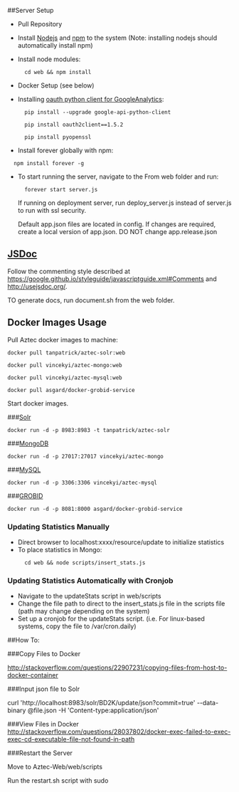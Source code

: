 ##Server Setup

* Pull Repository
* Install [Nodejs](https://nodejs.org/en/) and [npm](https://www.npmjs.com/) to the system (Note: installing nodejs should automatically install npm)
* Install node modules: 

  ```
    cd web && npm install
  ```
* Docker Setup (see below)
* Installing [oauth python client for GoogleAnalytics](https://github.com/google/google-api-python-client):

  ```
    pip install --upgrade google-api-python-client
    
    pip install oauth2client==1.5.2
    
    pip install pyopenssl
  ```
* Install forever globally with npm:
```
  npm install forever -g
```

* To start running the server, navigate to the From web folder and run: 

  ```
    forever start server.js
  ```
  
  If running on deployment server, run deploy_server.js instead of server.js to run with ssl security.

  Default app.json files are located in config. If changes are required, create a local version of app.json. DO NOT change app.release.json

## [JSDoc](https://github.com/jsdoc3/jsdoc)

Follow the commenting style described at https://google.github.io/styleguide/javascriptguide.xml#Comments and http://usejsdoc.org/. 

TO generate docs, run document.sh from the web folder.

## Docker Images Usage

Pull Aztec docker images to machine:
```
docker pull tanpatrick/aztec-solr:web

docker pull vincekyi/aztec-mongo:web

docker pull vincekyi/aztec-mysql:web

docker pull asgard/docker-grobid-service
```

Start docker images.

###[Solr](https://hub.docker.com/r/makuk66/docker-solr/)
```
docker run -d -p 8983:8983 -t tanpatrick/aztec-solr
```

###[MongoDB](https://hub.docker.com/r/vincekyi/aztec-mongo/)
```
docker run -d -p 27017:27017 vincekyi/aztec-mongo
```

###[MySQL](https://hub.docker.com/r/vincekyi/aztec-mysql/)
```
docker run -d -p 3306:3306 vincekyi/aztec-mysql
```

###[GROBID](https://hub.docker.com/r/asgard/docker-grobid-service/)
```
docker run -d -p 8081:8000 asgard/docker-grobid-service
```

### Updating Statistics Manually
* Direct browser to localhost:xxxx/resource/update to initialize statistics
* To place statistics in Mongo: 
  ```
    cd web && node scripts/insert_stats.js
  ```
  
### Updating Statistics Automatically with Cronjob
* Navigate to the updateStats script in web/scripts
* Change the file path to direct to the insert_stats.js file in the scripts file (path may change depending on the system) 
* Set up a cronjob for the updateStats script. (i.e. For linux-based systems, copy the file to /var/cron.daily)

##How To:

###Copy Files to Docker

http://stackoverflow.com/questions/22907231/copying-files-from-host-to-docker-container

###Input json file to Solr

curl 'http://localhost:8983/solr/BD2K/update/json?commit=true' --data-binary @file.json -H 'Content-type:application/json'

###View Files in Docker
http://stackoverflow.com/questions/28037802/docker-exec-failed-to-exec-exec-cd-executable-file-not-found-in-path

###Restart the Server

Move to Aztec-Web/web/scripts

Run the restart.sh script with sudo
